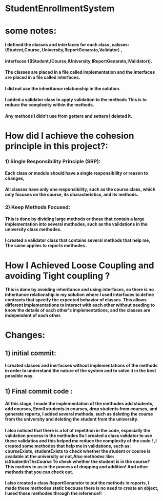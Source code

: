 # StudentEnrollmentSystem


# some notes:
#### I defined the classes and interfaces for each class ,calsses:(Student,Course,        University,ReportGenarato,Validator) ,
#### interfaces:((IStudent,ICourse,IUniversity,IReportGenarato,IValidator)).

#### The classes are placed in a file called implementation and the interfaces are placed in a file called interfaces.
#### I did not use the inheritance relationship in the solution.
#### I added a validator class to apply validation to the methods This is to reduce the complexity within the methods.
#### Any methods I didn't use from getters and setters I deleted it.
        
    
  # How did I achieve the cohesion principle in this project?:
   ### 1) Single Responsibility Principle (SRP): 
   ####  Each class or module should have a single responsibility or reason to changes, 
   #### All classes have only one responsibility, such as the course class, which only focuses on the course, its characteristics, and its methods.

### 2) Keep Methods Focused:
  #### This is done by dividing large methods or those that contain a large implementation into several methodes, such as the validations in the university class methodes.
#### I created a validator class that contains several methods that help me, The same applies to reports methodes .
    

 # How I Achieved Loose Coupling  and avoiding Tight coupling ?

 ####  This is done by avoiding inheritance and using interfaces, so there is no    inheritance relationship in my solution where I used interfaces to define contracts that specify the expected behavior of classes. This allows different implementations to interact with each other without needing to know the details of each other's implementations, and the classes are independent of each other. 


# Changes:

## 1) initial commit:
####  I created classes and inerfacses without implementations of the methods in order to understand the nature of the system and to solve it in the best possible way.

## 1) Final commit code :

#### At this stage, I made the implementation of the methodes add students, add courses, Enroll students in courses, drop students from courses, and generate reports, I added several methods, such as deleting the course from the university and deleting the student from the university.

#### I also noticed that there is a lot of repetition in the code, especially the validation process in the methodes So I created a class validator to use these validatios and this helped me reduce the complexity of the code ! ,I created some methodes that  help me in validations, such as: courseExists, studentExists to check whether the student or course is available at the university or not,Also methodes like: isStudentInThsCourse To check whether the student is in the course? This matters to us in the process of dropping and addition! And other methods that you can check out.


#### I also created a class ReportGenarator to put the methods in reports, I made these methodes static because there is no need to create an object, I used these methodes through the reference!!



